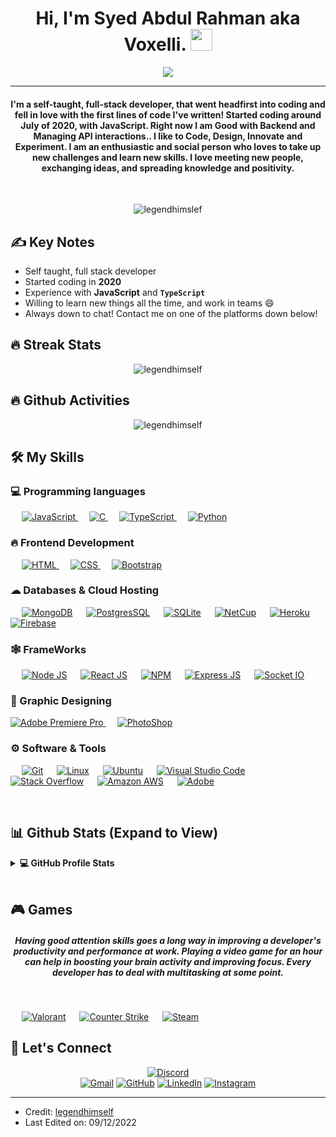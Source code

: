 <h1 align="center">Hi, I'm Syed Abdul Rahman aka Voxelli. <img src="https://media.giphy.com/media/hvRJCLFzcasrR4ia7z/giphy.gif" width="35"></h1>
<p align="center">
  <a href="https://github.com/DenverCoder1/readme-typing-svg"><img src="https://readme-typing-svg.herokuapp.com?lines=Computer+Science+Student.;Full+Stack+Developer.;DS%20|%20AI%20|%20ML%20Enthusiast.;Always%20learning%20new%20things.;Pro%20Gamer%20Too%20LOL%20.%20.%20.&center=true&width=500&height=50"></a>
</p>
<hr/>
<h4 align="center">I'm a self-taught, full-stack developer, that went headfirst into coding and fell in love with the first lines of code I've written! Started coding around July of 2020, with JavaScript. Right now I am Good with Backend and Managing API interactions.. I like to Code, Design, Innovate and Experiment. I am an enthusiastic and social person who loves to take up new challenges and learn new skills. I love meeting new people, exchanging ideas, and spreading knowledge and positivity.</h4>
<br>
<p align="center"> <img src="https://komarev.com/ghpvc/?username=legendhimslef&label=Profile%20views&color=0e75b6&style=plastic" alt="legendhimslef" /> </p>

## ✍ Key Notes

- Self taught, full stack developer
- Started coding in **2020**
- Experience with **JavaScript** and **`TypeScript`**
- Willing to learn new things all the time, and work in teams 😄
- Always down to chat! Contact me on one of the platforms down below!

## 🔥 Streak Stats

<p align="center"><img src="https://github-readme-streak-stats.herokuapp.com/?user=legendhimself&theme=algolia" alt="legendhimself"  /></p>

## 🔥 Github Activities

<p align="center"><img src="https://activity-graph.herokuapp.com/graph?username=legendhimself&custom_title=Voxelli's%20Contribution%20Graph&theme=react-dark" alt="legendhimself"  /></p>


## 🛠️ My Skills

### 💻 Programming languages

<p align="left">
  &emsp;
  <a href="https://developer.mozilla.org/en-US/docs/Web/JavaScript" target="_blank"> 
     <img alt="JavaScript" src="https://img.shields.io/badge/JavaScript-F7DF1E?style=for-the-badge&logo=javascript&logoColor=white">
   </a> 
  &emsp; 
  <a href="https://www.cprogramming.com/" target="_blank"> 
    <img alt="C" src="https://img.shields.io/badge/C-00599C?style=for-the-badge&logo=c&logoColor=white">
  </a> 
  &emsp;
  <a href="https://www.tutorialspoint.com/typescript/index.htm" target="_blank"> 
    <img alt="TypeScript" src="https://img.shields.io/badge/TypeScript-007ACC?style=for-the-badge&logo=typescript&logoColor=white">
  </a> 
  &emsp;
   <a href="https://www.python.org" target="_blank">
    <img alt="Python" src="https://img.shields.io/badge/Python-3776AB?style=for-the-badge&logo=python&logoColor=white">
  </a>
</p>

### 🔥 Frontend Development

<p align="left"> 
  &emsp; 
  <a href="https://www.w3.org/html/" target="_blank"> 
   <img alt="HTML" src="https://img.shields.io/badge/HTML5-E34F26?style=for-the-badge&logo=html5&logoColor=white">
  </a>   
  &emsp;
  <a href="https://www.w3schools.com/css/" target="_blank">
    <img alt="CSS" src="https://img.shields.io/badge/CSS-239120?&style=for-the-badge&logo=css3&logoColor=white">
  </a> 
   &emsp;
  <a href="https://getbootstrap.com" target="_blank"> 
    <img alt="Bootstrap" src="https://img.shields.io/badge/Bootstrap-563D7C?style=for-the-badge&logo=bootstrap&logoColor=white"/>
  </a>
</p>

### ☁ Databases & Cloud Hosting

<p align="left">
  &emsp;
    <a href="https://docs.mongodb.com/"><img alt="MongoDB" src="https://img.shields.io/badge/MongoDB-4EA94B?style=for-the-badge&logo=mongodb&logoColor=white"></a>
      &emsp;
    <a href="https://www.postgresql.org/docs/"><img alt="PostgresSQL" src ="https://img.shields.io/badge/PostgreSQL-316192?style=for-the-badge&logo=postgresql&logoColor=white"></a>
  &emsp;
    <a href="https://www.sqlite.org/"><img alt="SQLite" src ="https://img.shields.io/badge/SQLite-07405E?style=for-the-badge&logo=sqlite&logoColor=white"/></a>
  &emsp;
    <a href="https://www.netcup.eu/vserver/"><img alt="NetCup" src="https://img.shields.io/badge/NetCup-07405E?style=for-the-badge&logo=eh&logoColor=white"></a> 
  &emsp;
    <a href="https://www.heroku.com/"><img alt="Heroku" src="https://img.shields.io/badge/Heroku-430098?style=for-the-badge&logo=heroku&logoColor=white"></a>  
  &emsp;
    <a href="https://firebase.google.com/"><img alt="Firebase" src ="https://img.shields.io/badge/firebase-ffca28?style=for-the-badge&logo=firebase&logoColor=white"></a>
 </p>
  
  ### 🕸 FrameWorks

<p align="left">
  &emsp;
    <a href="https://nodejs.org/dist/latest-v14.x/docs/api/"><img alt="Node JS" src="https://img.shields.io/badge/Node.js-339933?style=for-the-badge&logo=nodedotjs&logoColor=white"></a>
      &emsp;
    <a href="https://reactjs.org/"><img alt="React JS" src ="https://img.shields.io/badge/React-20232A?style=for-the-badge&logo=react&logoColor=61DAFB"></a>
  &emsp;
    <a href="https://www.npmjs.com/"><img alt="NPM" src ="https://img.shields.io/badge/npm-CB3837?style=for-the-badge&logo=npm&logoColor=white"/></a>
  &emsp;
    <a href="https://expressjs.com/"><img alt="Express JS" src="https://img.shields.io/badge/Express.js-000000?style=for-the-badge&logo=express&logoColor=white"></a>  
  &emsp;
    <a href="https://socket.io/"><img alt="Socket IO" src ="https://img.shields.io/badge/Socket.io-010101?&style=for-the-badge&logo=Socket.io&logoColor=white"></a>
 </p>

### 🎨 Graphic Designing

<p align="left">
  <a href="https://www.adobe.com/in/products/premiere.html" target="_blank"> 
   <img alt="Adobe Premiere Pro" src="https://img.shields.io/badge/Adobe%20Premiere%20Pro-9999FF?style=for-the-badge&logo=Adobe%20Premiere%20Pro&logoColor=white"/>
  </a>
    &emsp;
  <a href="#">
  	<img alt="PhotoShop" src="https://img.shields.io/badge/Adobe%20Photoshop-31A8FF?style=for-the-badge&logo=Adobe%20Photoshop&logoColor=black"/>
  </a>
 </p>

### ⚙ Software & Tools

<p>
  &emsp;
    <a href="#"><img alt="Git" src="https://img.shields.io/badge/Git-F05032?style=for-the-badge&logo=git&logoColor=white"></a>
  &emsp;
    <a href="#"><img alt="Linux" src="https://img.shields.io/badge/Linux-FCC624?style=for-the-badge&logo=linux&logoColor=black"></a>
      &emsp;
    <a href="#"><img alt="Ubuntu" src="https://img.shields.io/badge/Ubuntu-E95420?style=for-the-badge&logo=ubuntu&logoColor=white"></a>
  &emsp;
    <a href="#"><img alt="Visual Studio Code" src="https://img.shields.io/badge/Visual_Studio_Code-0078D4?style=for-the-badge&logo=visual%20studio%20code&logoColor=white"></a>
  &emsp;
    <a href="#"><img alt="Stack Overflow" src="https://img.shields.io/badge/Stack_Overflow-FE7A16?style=for-the-badge&logo=stack-overflow&logoColor=white"></a>
  &emsp;
      <a href="#"><img alt="Amazon AWS" src="https://img.shields.io/badge/Amazon AWS-{232F3E}?style=for-the-badge&logo=amazonaws&logoColor=white"></a>
  &emsp;
    <a href="#"><img alt="Adobe" src="https://img.shields.io/badge/Adobe-FF0000?style=for-the-badge&logo=eh&logoColor=white"></a>
</p>

<br/>

## 📊 Github Stats (Expand to View)

<details> 
  <summary><b>💻 GitHub Profile Stats</b></summary>
  <br/>
  <p align="center">
    <a href="https://github.com/anuraghazra/github-readme-stats"><img alt="Voxelli's Github Stats" src="https://github-readme-stats.vercel.app/api?username=legendhimself&show_icons=true&count_private=true&theme=algolia" height="192px"/></a>
<br/>
  &nbsp;
	  <img src="https://github-readme-stats.vercel.app/api/top-langs?username=legendhimself&show_icons=true&locale=en&layout=compact&theme=algolia" alt="legendhimself" height="192px"/>
  <br/>
  <b>Note:</b> Top languages is only a metric of the languages my public code consists of and doesn't reflect experience or skill level.
  </p>
</details>
<br/>

## 🎮 Games

<h5 align="center"> Having good attention skills goes a long way in improving a developer's productivity and performance at work. Playing a video game for an hour can help in boosting your brain activity and improving focus. Every developer has to deal with multitasking at some point.</h5>
<br/>
<p>
    &emsp;
    <a href="#"><img alt="Valorant" src="https://img.shields.io/badge/Valorant-fa4454?style=for-the-badge&logo=eh&logoColor=white"></a>
  &emsp;
    <a href="#"><img alt="Counter Strike" src="https://img.shields.io/badge/Counter_Strike-000000?style=for-the-badge&logo=counter-strike&logoColor=white"></a>
  &emsp;
    <a href="https://steamcommunity.com/profiles/76561199088620618/"><img alt="Steam" src="https://img.shields.io/badge/Steam-000000?style=for-the-badge&logo=steam&logoColor=white"></a>
    </p>

## 🤝 Let's Connect

<p align="center">
  <a href="https://discord.gg/C7UycSHs49"><img src="https://img.shields.io/badge/Discord-7289DA?style=for-the-badge&logo=discord&logoColor=white" alt="Discord"/></a>
  <br/>
	<a href="mailto:sabdulrahman971@gmail.com"><img src="https://img.icons8.com/bubbles/50/000000/gmail.png" alt="Gmail"/></a>
	<a href="https://github.com/legendhimself"><img src="https://img.icons8.com/bubbles/50/000000/github.png" alt="GitHub"/></a>
	<a href="https://www.linkedin.com/in/syed-abdul-rahman-a87207201/"><img src="https://img.icons8.com/bubbles/50/000000/linkedin.png" alt="LinkedIn"/></a>
	<a href="https://www.instagram.com/s_a__rahman786/"><img src="https://img.icons8.com/bubbles/50/000000/instagram.png" alt="Instagram"/></a>
</p>

<hr/>

- Credit: [legendhimself](https://github.com/legendhimself)
- Last Edited on: 09/12/2022
